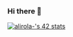 ### Hi there 👋
[![alirola-'s 42 stats](https://badge42.vercel.app/api/v2/clhf2nhcp006808jiywiw5q6j/stats?cursusId=21&coalitionId=276)](https://github.com/JaeSeoKim/badge42)
